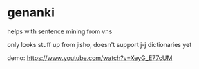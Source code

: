 # genanki
helps with sentence mining from vns

only looks stuff up from jisho, doesn't support j-j dictionaries yet

demo: https://www.youtube.com/watch?v=XeyG_E77cUM
